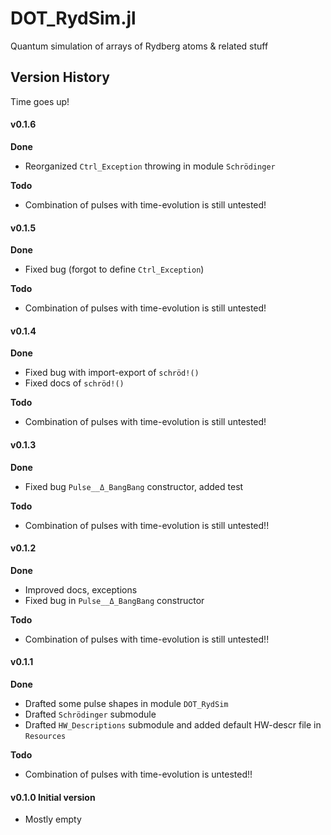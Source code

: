 # DOT_RydSim.jl
Quantum simulation of arrays of Rydberg atoms &amp; related stuff

## Version History

Time goes up!

####  **v0.1.6**

**Done**

* Reorganized `Ctrl_Exception` throwing in module `Schrödinger`

**Todo**

* Combination of pulses with time-evolution is still untested!




####  **v0.1.5**

**Done**

* Fixed bug (forgot to define `Ctrl_Exception`)

**Todo**

* Combination of pulses with time-evolution is still untested!

####  **v0.1.4**

**Done**

* Fixed bug with import-export of `schröd!()`
* Fixed docs of `schröd!()`

**Todo**

* Combination of pulses with time-evolution is still untested!

####  **v0.1.3**

**Done**

* Fixed bug `Pulse__Δ_BangBang` constructor, added test

**Todo**

* Combination of pulses with time-evolution is still untested!!

####  **v0.1.2**

**Done**

* Improved docs, exceptions
* Fixed bug in `Pulse__Δ_BangBang` constructor

**Todo**

* Combination of pulses with time-evolution is still untested!!

####  **v0.1.1**

**Done**

* Drafted some pulse shapes in module `DOT_RydSim`
* Drafted `Schrödinger` submodule
* Drafted `HW_Descriptions` submodule and added default HW-descr file in `Resources`

**Todo**

* Combination of pulses with time-evolution is untested!!


####  **v0.1.0** Initial version
* Mostly empty
